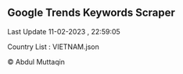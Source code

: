 

## Google Trends Keywords Scraper 
 
Last Update 11-02-2023 , 22:59:05

Country List :
VIETNAM.json



© Abdul Muttaqin 
